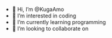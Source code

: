 - 👋 Hi, I’m @KugaAmo
- 👀 I’m interested in coding
- 🌱 I’m currently learning programming 
- 💞️ I’m looking to collaborate on 
<!---
KugaAmo/KugaAmo is a ✨ special ✨ repository because its `README.md` (this file) appears on your GitHub profile.
You can click the Preview link to take a look at your changes.
--->
